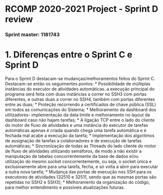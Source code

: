 RCOMP 2020-2021 Project - Sprint D review
=========================================
### Sprint master: 1181743 ###

# 1. Diferenças entre o Sprint C e Sprint D #
Para o Sprint D destacam-se mudanças/melhoramentos feitos do Sprint C. Destacam-se então os seguimentes pontos:
    * Possibilidade de múltiplas instâncias do executor de atividades automáticas. a execução principal do programa será feita com duas instâncias a correr no SSH3 com portas diferentes, e outras duas a correr no SSH4, também com portas diferentes entre as duas;
    * Proteção recorrendo a certificados de chave pública (SSL) em todos as comunicações do Sistema;
    * Melhoramento da dashboard dos utilizadores- implementação da data limite e melhoramento no layout da dashboard caso não hajam tarefas;
    * A ligação TCP entre o lado do cliente do motor de fluxo de atividades e uma instância do executor de tarefas automáticas apenas é criada quando chega uma tarefa automática e é fechada mal acabe a execução da tarefa;
    * Implementação dos algoritmos de assignação de tarefas a colaboradores e de execução de tarefas automáticas;
    * Sincronização de todas as Threads do lado cliente do motor de fluxo de atividades utilizando semáforos, de modo a não existir a manipulação de tabelas concorrentemente da base de dados e/ou utilização do mesmo socket concorrentemente, ou seja, o socket única e exclusivamente abre para uma tarefa, fecha, e só volta a abrir para executar a outra nova tarefa;
    * Mudança das portas de execução nos SSH para os executores de atividades (32510 e 32511, sendo que as mesmas portas são repetidas no SSH2 e SSH3);
    * Melhoramento da organização do código, para melhor entendimento e possíveis atualizações futuras.

